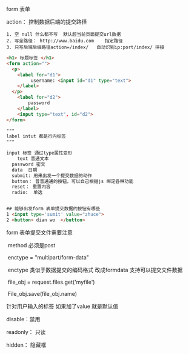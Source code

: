 form 表单

action： 控制数据后端的提交路径

 	1. 空 null 什么都不写  默认超当前页面提交url数据
 	2. 写全路径： http://www.baidu.com    指定路径
 	3. 只写后端后缀路径action=/index/   自动识别ip:port/index/ 拼接

```html
<h1> 标题标签 </h1>
<form action="">
  <p>
    <label for="d1">
         username: <input id="d1" type="text">
    </label>
  </p>
    <label for="d2">
        password
    </label>
    <input type="text", id="d2">
</form>

"""
label intut 都是行内标签
"""

input 标签 通过type属性变形
	text 普通文本
  password 密文 
  data  日期
  submit: 用来出发一个提交数据的动作
  button： 普普通通的按钮，可以自己根据js 绑定各种功能
  reset： 重置内容
  radio:  单选


## 能够出发form 表单提交数据的按钮有哪些 
1 <input type='sumit' value="zhuce"> 
2 <button> dian wo  </button>


```



form 表单提交文件需要注意

​	method 必须是post 

​	enctype = "multipart/form-data"

​    enctype  类似于数据提交的编码格式 改成formdata 支持可以提交文件数据

​    file_obj = request.files.get('myfile')

​    File_obj.save(file_obj.name)





针对用户输入的标签 如果加了value 就是默认值

disable：禁用

readonly： 只读

hidden： 隐藏框

